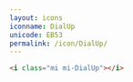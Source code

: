 ```yaml
---
layout: icons
iconname: DialUp
unicode: EB53
permalink: /icon/DialUp/
---
```


``` html
<i class="mi mi-DialUp"></i>
```

